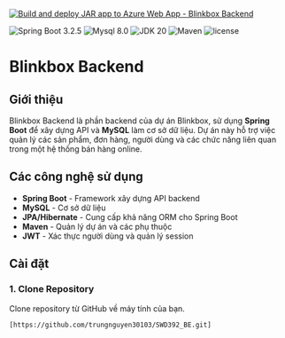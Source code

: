 [![Build and deploy JAR app to Azure Web App - Blinkbox Backend](https://github.com/yourusername/yourrepository/actions/workflows/main.yml/badge.svg)](https://github.com/yourusername/yourrepository/actions/workflows/main.yml)

![Spring Boot 3.2.5](https://img.shields.io/badge/Spring%20Boot-3.2.5-brightgreen.svg)
![Mysql 8.0](https://img.shields.io/badge/Mysql-8.0-blue.svg)
![JDK 20](https://img.shields.io/badge/JDK-20-brightgreen.svg)
![Maven](https://img.shields.io/badge/Maven-3.9.7-yellowgreen.svg)
![license](https://img.shields.io/crates/l/rustc-serialize/0.3.24.svg)

# Blinkbox Backend

## Giới thiệu

Blinkbox Backend là phần backend của dự án Blinkbox, sử dụng **Spring Boot** để xây dựng API và **MySQL** làm cơ sở dữ liệu. Dự án này hỗ trợ việc quản lý các sản phẩm, đơn hàng, người dùng và các chức năng liên quan trong một hệ thống bán hàng online.

## Các công nghệ sử dụng

- **Spring Boot** - Framework xây dựng API backend
- **MySQL** - Cơ sở dữ liệu
- **JPA/Hibernate** - Cung cấp khả năng ORM cho Spring Boot
- **Maven** - Quản lý dự án và các phụ thuộc
- **JWT** - Xác thực người dùng và quản lý session

## Cài đặt

### 1. Clone Repository

Clone repository từ GitHub về máy tính của bạn.

```bash
[https://github.com/trungnguyen30103/SWD392_BE.git]
